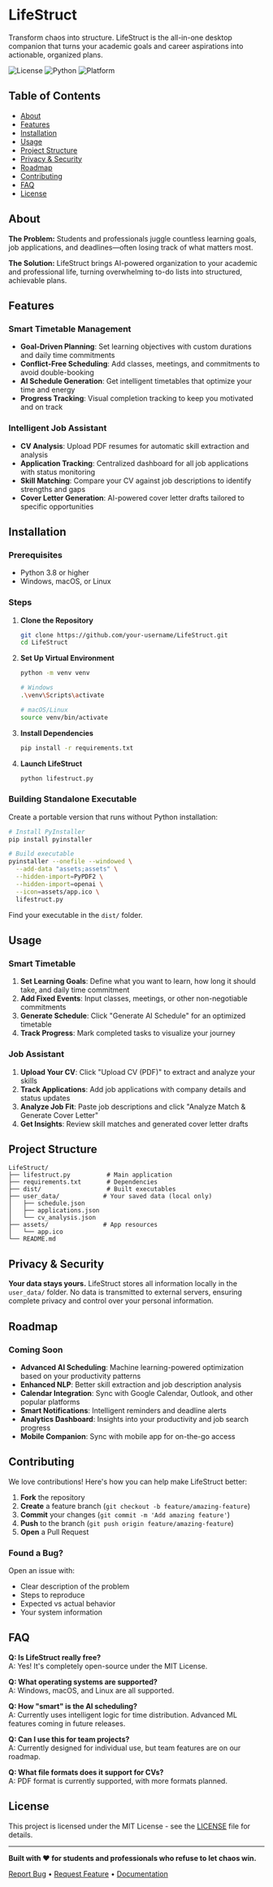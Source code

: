 # LifeStruct

Transform chaos into structure. LifeStruct is the all-in-one desktop companion that turns your academic goals and career aspirations into actionable, organized plans.

![License](https://img.shields.io/badge/License-MIT-yellow.svg)
![Python](https://img.shields.io/badge/python-3.8+-blue.svg)
![Platform](https://img.shields.io/badge/platform-Windows%20%7C%20macOS%20%7C%20Linux-lightgrey)

## Table of Contents

- [About](#about)
- [Features](#features)
- [Installation](#installation)
- [Usage](#usage)
- [Project Structure](#project-structure)
- [Privacy & Security](#privacy--security)
- [Roadmap](#roadmap)
- [Contributing](#contributing)
- [FAQ](#faq)
- [License](#license)

## About

**The Problem:** Students and professionals juggle countless learning goals, job applications, and deadlines—often losing track of what matters most.

**The Solution:** LifeStruct brings AI-powered organization to your academic and professional life, turning overwhelming to-do lists into structured, achievable plans.

## Features

### Smart Timetable Management
- **Goal-Driven Planning**: Set learning objectives with custom durations and daily time commitments
- **Conflict-Free Scheduling**: Add classes, meetings, and commitments to avoid double-booking
- **AI Schedule Generation**: Get intelligent timetables that optimize your time and energy
- **Progress Tracking**: Visual completion tracking to keep you motivated and on track

### Intelligent Job Assistant
- **CV Analysis**: Upload PDF resumes for automatic skill extraction and analysis
- **Application Tracking**: Centralized dashboard for all job applications with status monitoring
- **Skill Matching**: Compare your CV against job descriptions to identify strengths and gaps
- **Cover Letter Generation**: AI-powered cover letter drafts tailored to specific opportunities

## Installation

### Prerequisites
- Python 3.8 or higher
- Windows, macOS, or Linux

### Steps

1. **Clone the Repository**
   ```bash
   git clone https://github.com/your-username/LifeStruct.git
   cd LifeStruct
   ```

2. **Set Up Virtual Environment**
   ```bash
   python -m venv venv
   
   # Windows
   .\venv\Scripts\activate
   
   # macOS/Linux
   source venv/bin/activate
   ```

3. **Install Dependencies**
   ```bash
   pip install -r requirements.txt
   ```

4. **Launch LifeStruct**
   ```bash
   python lifestruct.py
   ```

### Building Standalone Executable

Create a portable version that runs without Python installation:

```bash
# Install PyInstaller
pip install pyinstaller

# Build executable
pyinstaller --onefile --windowed \
  --add-data "assets;assets" \
  --hidden-import=PyPDF2 \
  --hidden-import=openai \
  --icon=assets/app.ico \
  lifestruct.py
```

Find your executable in the `dist/` folder.

## Usage

### Smart Timetable
1. **Set Learning Goals**: Define what you want to learn, how long it should take, and daily time commitment
2. **Add Fixed Events**: Input classes, meetings, or other non-negotiable commitments
3. **Generate Schedule**: Click "Generate AI Schedule" for an optimized timetable
4. **Track Progress**: Mark completed tasks to visualize your journey

### Job Assistant
1. **Upload Your CV**: Click "Upload CV (PDF)" to extract and analyze your skills
2. **Track Applications**: Add job applications with company details and status updates
3. **Analyze Job Fit**: Paste job descriptions and click "Analyze Match & Generate Cover Letter"
4. **Get Insights**: Review skill matches and generated cover letter drafts

## Project Structure

```
LifeStruct/
├── lifestruct.py          # Main application
├── requirements.txt       # Dependencies
├── dist/                  # Built executables
├── user_data/            # Your saved data (local only)
│   ├── schedule.json
│   ├── applications.json
│   └── cv_analysis.json
├── assets/               # App resources
│   └── app.ico
└── README.md
```

## Privacy & Security

**Your data stays yours.** LifeStruct stores all information locally in the `user_data/` folder. No data is transmitted to external servers, ensuring complete privacy and control over your personal information.

## Roadmap

### Coming Soon
- **Advanced AI Scheduling**: Machine learning-powered optimization based on your productivity patterns
- **Enhanced NLP**: Better skill extraction and job description analysis
- **Calendar Integration**: Sync with Google Calendar, Outlook, and other popular platforms
- **Smart Notifications**: Intelligent reminders and deadline alerts
- **Analytics Dashboard**: Insights into your productivity and job search progress
- **Mobile Companion**: Sync with mobile app for on-the-go access

## Contributing

We love contributions! Here's how you can help make LifeStruct better:

1. **Fork** the repository
2. **Create** a feature branch (`git checkout -b feature/amazing-feature`)
3. **Commit** your changes (`git commit -m 'Add amazing feature'`)
4. **Push** to the branch (`git push origin feature/amazing-feature`)
5. **Open** a Pull Request

### Found a Bug?
Open an issue with:
- Clear description of the problem
- Steps to reproduce
- Expected vs actual behavior
- Your system information

## FAQ

**Q: Is LifeStruct really free?**  
A: Yes! It's completely open-source under the MIT License.

**Q: What operating systems are supported?**  
A: Windows, macOS, and Linux are all supported.

**Q: How "smart" is the AI scheduling?**  
A: Currently uses intelligent logic for time distribution. Advanced ML features coming in future releases.

**Q: Can I use this for team projects?**  
A: Currently designed for individual use, but team features are on our roadmap.

**Q: What file formats does it support for CVs?**  
A: PDF format is currently supported, with more formats planned.

## License

This project is licensed under the MIT License - see the [LICENSE](LICENSE) file for details.

---

**Built with ❤️ for students and professionals who refuse to let chaos win.**

[Report Bug](https://github.com/your-username/LifeStruct/issues) • [Request Feature](https://github.com/your-username/LifeStruct/issues) • [Documentation](https://github.com/your-username/LifeStruct/wiki)
